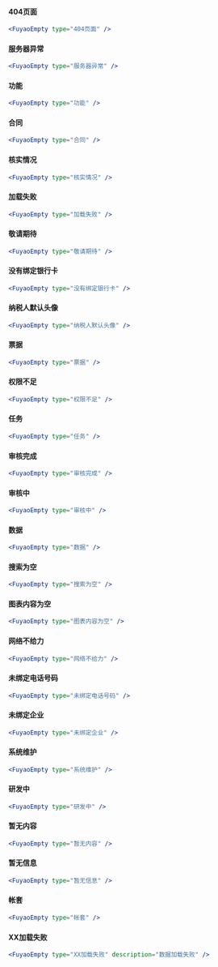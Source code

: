 #### 404页面

```jsx
<FuyaoEmpty type="404页面" />
```

#### 服务器异常

```jsx
<FuyaoEmpty type="服务器异常" />
```

#### 功能

```jsx
<FuyaoEmpty type="功能" />
```

#### 合同

```jsx
<FuyaoEmpty type="合同" />
```

#### 核实情况

```jsx
<FuyaoEmpty type="核实情况" />
```

#### 加载失败

```jsx
<FuyaoEmpty type="加载失败" />
```

#### 敬请期待

```jsx
<FuyaoEmpty type="敬请期待" />
```

#### 没有绑定银行卡

```jsx
<FuyaoEmpty type="没有绑定银行卡" />
```

#### 纳税人默认头像

```jsx
<FuyaoEmpty type="纳税人默认头像" />
```

#### 票据

```jsx
<FuyaoEmpty type="票据" />
```

#### 权限不足

```jsx
<FuyaoEmpty type="权限不足" />
```

#### 任务

```jsx
<FuyaoEmpty type="任务" />
```

#### 审核完成

```jsx
<FuyaoEmpty type="审核完成" />
```

#### 审核中

```jsx
<FuyaoEmpty type="审核中" />
```

#### 数据

```jsx
<FuyaoEmpty type="数据" />
```

#### 搜索为空

```jsx
<FuyaoEmpty type="搜索为空" />
```

#### 图表内容为空

```jsx
<FuyaoEmpty type="图表内容为空" />
```

#### 网络不给力

```jsx
<FuyaoEmpty type="网络不给力" />
```

#### 未绑定电话号码

```jsx
<FuyaoEmpty type="未绑定电话号码" />
```

#### 未绑定企业

```jsx
<FuyaoEmpty type="未绑定企业" />
```

#### 系统维护

```jsx
<FuyaoEmpty type="系统维护" />
```

#### 研发中

```jsx
<FuyaoEmpty type="研发中" />
```

#### 暂无内容

```jsx
<FuyaoEmpty type="暂无内容" />
```

#### 暂无信息

```jsx
<FuyaoEmpty type="暂无信息" />
```

#### 帐套

```jsx
<FuyaoEmpty type="帐套" />
```

#### XX加载失败

```jsx
<FuyaoEmpty type="XX加载失败" description="数据加载失败" />
```
